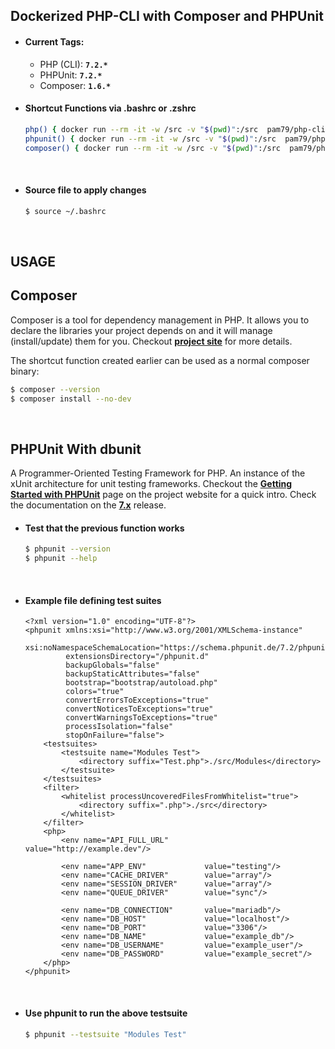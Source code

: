 ## **Dockerized PHP-CLI with Composer and PHPUnit**

* #### Current Tags:

  - PHP (CLI): **`7.2.*`**
  - PHPUnit:  **`7.2.*`**
  - Composer: **`1.6.*`**

* #### Shortcut Functions via .bashrc or .zshrc

    ```bash
    php() { docker run --rm -it -w /src -v "$(pwd)":/src  pam79/php-cli php "$@"; }
    phpunit() { docker run --rm -it -w /src -v "$(pwd)":/src  pam79/php-cli phpunit "$@"; }
    composer() { docker run --rm -it -w /src -v "$(pwd)":/src  pam79/php-cli composer "$@"; }
    ```
&nbsp;

* #### Source file to apply changes

    ```bash
    $ source ~/.bashrc
    ```
&nbsp;

## **USAGE**

## Composer

Composer is a tool for dependency management in PHP. It allows you to declare the libraries your project depends on and it will manage (install/update) them for you. Checkout [**project site**](https://getcomposer.org/) for more details.

The shortcut function created earlier can be used as a normal composer binary:
```bash
$ composer --version
$ composer install --no-dev
```
&nbsp;

## **PHPUnit With dbunit**

A Programmer-Oriented Testing Framework for PHP. An instance of the xUnit architecture for unit testing frameworks. Checkout the [**Getting Started with PHPUnit**](https://phpunit.de/getting-started.html) page on the project website for a quick intro. Check the documentation on the [__7.x__](https://phpunit.readthedocs.io/en/7.1/) release.

* #### Test that the previous function works
    ```bash
    $ phpunit --version
    $ phpunit --help
    ```
    &nbsp;

* #### Example file defining test suites

    ```
    <?xml version="1.0" encoding="UTF-8"?>
    <phpunit xmlns:xsi="http://www.w3.org/2001/XMLSchema-instance"
             xsi:noNamespaceSchemaLocation="https://schema.phpunit.de/7.2/phpunit.xsd"
             extensionsDirectory="/phpunit.d"
             backupGlobals="false"
             backupStaticAttributes="false"
             bootstrap="bootstrap/autoload.php"
             colors="true"
             convertErrorsToExceptions="true"
             convertNoticesToExceptions="true"
             convertWarningsToExceptions="true"
             processIsolation="false"
             stopOnFailure="false">
        <testsuites>
            <testsuite name="Modules Test">
                <directory suffix="Test.php">./src/Modules</directory>
            </testsuite>
        </testsuites>
        <filter>
            <whitelist processUncoveredFilesFromWhitelist="true">
                <directory suffix=".php">./src</directory>
            </whitelist>
        </filter>
        <php>
            <env name="API_FULL_URL"        value="http://example.dev"/>
    
            <env name="APP_ENV"             value="testing"/>
            <env name="CACHE_DRIVER"        value="array"/>
            <env name="SESSION_DRIVER"      value="array"/>
            <env name="QUEUE_DRIVER"        value="sync"/>
    
            <env name="DB_CONNECTION"       value="mariadb"/>
            <env name="DB_HOST"             value="localhost"/>
            <env name="DB_PORT"             value="3306"/>
            <env name="DB_NAME"             value="example_db"/>
            <env name="DB_USERNAME"         value="example_user"/>
            <env name="DB_PASSWORD"         value="example_secret"/>
        </php>
    </phpunit>
    ```
    &nbsp;

* #### Use phpunit to run the above testsuite

    ```bash
    $ phpunit --testsuite "Modules Test"
    ```
